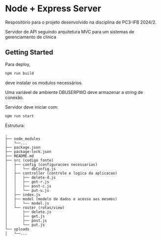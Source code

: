 # Node + Express Server

Respositório para o projeto desenvolvido na disciplina de PC3-IFB 2024/2.

Servidor de API seguindo arquitetura MVC para um sistemas de gerenciamento de clinica

## Getting Started

Para deploy,
```sh
npm run build
```
deve instalar os modulos necessários.

Uma variável de ambiente DBUSERPWD deve armazenar a string de conexão.

Servidor deve iniciar com:
```sh
npm run start
```

Estrutura:
```
.
├── node_modules
│   └──...
├── package.json
├── package-lock.json
├── README.md
├── src (codigo fonte)
│   ├── config (configuracoes necessarias)
│   │   └── dbConfig.js
│   ├── controller (controle e logica da aplicacao)
│   │   ├── delete-d.js
│   │   ├── get-r.js
│   │   ├── post-c.js
│   │   └── put-u.js
│   ├── index.js
│   ├── model (modelo de dados e acesso aos mesmos)
│   │   └── model.js
│   └── router (rotas/view)
│       ├── delete.js
│       ├── get.js
│       ├── post.js
│       └── put.js
└── uploads
│   └──...
```
